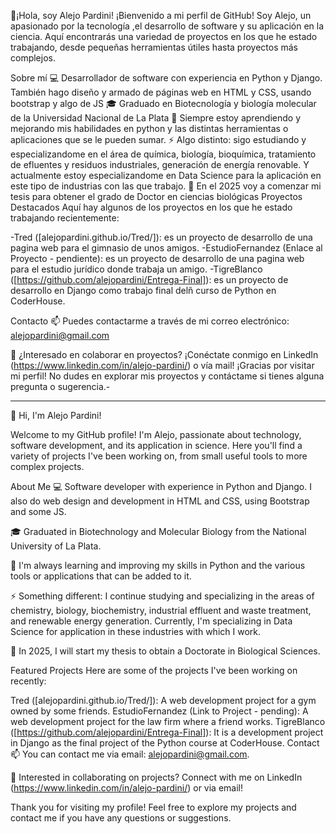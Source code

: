 👋¡Hola, soy Alejo Pardini!
¡Bienvenido a mi perfil de GitHub! Soy Alejo, un apasionado por la tecnología ,el desarrollo de software y su aplicación en la ciencia. Aquí encontrarás una variedad de proyectos en los que he estado trabajando, desde pequeñas herramientas útiles hasta proyectos más complejos.

Sobre mí
💻 Desarrollador de software con experiencia en Python y Django. También hago diseño y armado de páginas web en HTML y CSS, usando bootstrap y algo de JS
🎓 Graduado en Biotecnología y biología molecular de la Universidad Nacional de La Plata
🌱 Siempre estoy aprendiendo y mejorando mis habilidades en python y las distintas herramientas o aplicaciones que se le pueden sumar.
⚡ Algo distinto: sigo estudiando y especializandome en el área de química, biología, bioquímica, tratamiento de efluentes y residuos industriales, generación de energía renovable. Y actualmente estoy especializandome en Data Science para la aplicación en este tipo de industrias con las que trabajo.
👀 En el 2025 voy a comenzar mi tesis para obtener el grado de Doctor en ciencias biológicas
Proyectos Destacados
Aquí hay algunos de los proyectos en los que he estado trabajando recientemente:

-Tred ([alejopardini.github.io/Tred/]): es un proyecto de desarrollo de una pagina web para el gimnasio de unos amigos.
-EstudioFernandez (Enlace al Proyecto - pendiente): es un proyecto de desarrollo de una pagina web para el estudio jurídico donde trabaja un amigo.
-TigreBlanco ([https://github.com/alejopardini/Entrega-Final]): es un proyecto de desarrollo en Django como trabajo final delñ curso de Python en CoderHouse.

Contacto
📫 Puedes contactarme a través de mi correo electrónico: alejopardini@gmail.com

💼 ¿Interesado en colaborar en proyectos? ¡Conéctate conmigo en LinkedIn (https://www.linkedin.com/in/alejo-pardini/) o vía mail!
¡Gracias por visitar mi perfil! No dudes en explorar mis proyectos y contáctame si tienes alguna pregunta o sugerencia.- 

------------------------------------------------------------------------------------------------------------------------------------------------------------------------------------------------------------------------------------------------------------------------------------------------------------

👋 Hi, I'm Alejo Pardini!

Welcome to my GitHub profile! I'm Alejo, passionate about technology, software development, and its application in science. Here you'll find a variety of projects I've been working on, from small useful tools to more complex projects.

About Me
💻 Software developer with experience in Python and Django. I also do web design and development in HTML and CSS, using Bootstrap and some JS.

🎓 Graduated in Biotechnology and Molecular Biology from the National University of La Plata.

🌱 I'm always learning and improving my skills in Python and the various tools or applications that can be added to it.

⚡ Something different: I continue studying and specializing in the areas of chemistry, biology, biochemistry, industrial effluent and waste treatment, and renewable energy generation. Currently, I'm specializing in Data Science for application in these industries with which I work.

👀 In 2025, I will start my thesis to obtain a Doctorate in Biological Sciences.

Featured Projects
Here are some of the projects I've been working on recently:

Tred ([alejopardini.github.io/Tred/]): A web development project for a gym owned by some friends.
EstudioFernandez (Link to Project - pending): A web development project for the law firm where a friend works.
TigreBlanco ([https://github.com/alejopardini/Entrega-Final]): It is a development project in Django as the final project of the Python course at CoderHouse.
Contact
📫 You can contact me via email: alejopardini@gmail.com.

💼 Interested in collaborating on projects? Connect with me on LinkedIn (https://www.linkedin.com/in/alejo-pardini/) or via email!

Thank you for visiting my profile! Feel free to explore my projects and contact me if you have any questions or suggestions.


